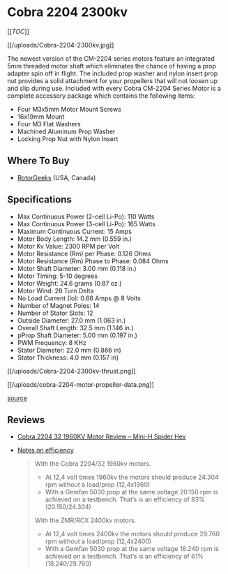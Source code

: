# Cobra 2204 2300kv

[[_TOC_]]

[[/uploads/Cobra-2204-2300kv.jpg]]

The newest version of the CM-2204 series motors feature an integrated 5mm threaded motor shaft which eliminates the chance of having a prop adapter spin off in flight. The included prop washer and nylon insert prop nut provides a solid attachment for your propellers that will not loosen up and slip during use. Included with every Cobra CM-2204 Series Motor is a complete accessory package which contains the following items:

* Four M3x5mm Motor Mount Screws 
* 16x19mm Mount
* Four M3 Flat Washers 
* Machined Aluminum Prop Washer 
* Locking Prop Nut with Nylon Insert

## Where To Buy

* [RotorGeeks](http://rotorgeeks.com/index.php?route=product/product&product_id=74) (USA, Canada)

## Specifications

* Max Continuous Power (2-cell Li-Po): 110 Watts
* Max Continuous Power (3-cell Li-Po): 165 Watts
* Maximum Continuous Current: 15 Amps
* Motor Body Length: 14.2 mm (0.559 in.)
* Motor Kv Value: 2300 RPM per Volt
* Motor Resistance (Rm) per Phase: 0.126 Ohms
* Motor Resistance (Rm) Phase to Phase: 0.084 Ohms
* Motor Shaft Diameter: 3.00 mm (0.118 in.)
* Motor Timing: 5-10 degrees
* Motor Weight: 24.6 grams (0.87 oz.)
* Motor Wind: 28 Turn Delta
* No Load Current (Io): 0.66 Amps @ 8 Volts
* Number of Magnet Poles: 14
* Number of Stator Slots: 12
* Outside Diameter: 27.0 mm (1.063 in.)
* Overall Shaft Length: 32.5 mm (1.146 in.)
* pProp Shaft Diameter: 5.00 mm (0.197 in.)
* PWM Frequency: 8 KHz
* Stator Diameter: 22.0 mm (0.866 in)
* Stator Thickness: 4.0 mm (0.157 in)

[[/uploads/Cobra-2204-2300kv-thrust.png]]

[[/uploads/cobra-2204-motor-propeller-data.png]]

[source](http://innov8tivedesigns.com/images/specs//Cobra_CM-2204-32_Specs.htm)

## Reviews

* [Cobra 2204 32 1960KV Motor Review – Mini-H Spider Hex](http://blog.oscarliang.net/cobra-2204-32-1960kv-motor-review-mini-h-spider/)
  
* [Notes on efficiency](http://www.rcgroups.com/forums/showpost.php?p=27144942&postcount=694)

  > With the Cobra 2204/32 1960kv motors.
  > * At 12,4 volt times 1960kv the motors should produce 24.304 rpm without a load/prop (12,4x1960)
  > * With a Gemfan 5030 prop at the same voltage 20.150 rpm is achieved on a testbench. That’s is an efficiency of 83% (20.150/24.304)
  >
  > With the ZMR/RCX 2400kv motors.
  > * At 12,4 volt times 2400kv the motors should produce 29.760 rpm without a load/prop (12,4x2400)
  > * With a Gemfan 5030 prop at the same voltage 18.240 rpm is achieved on a testbench. That’s is an efficiency of 61% (18.240/29.760)